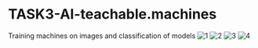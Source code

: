 
# TASK3-AI-teachable.machines
Training machines on images and classification of models
![‪1](https://github.com/Noha-Alsubhi/TASK3-AI-teachable.machines/assets/138799681/cc75e331-cb37-45cd-9b70-447d96264bbd)
![2](https://github.com/Noha-Alsubhi/TASK3-AI-teachable.machines/assets/138799681/e8741b86-abec-453c-957c-1d750158e84f)
![3](https://github.com/Noha-Alsubhi/TASK3-AI-teachable.machines/assets/138799681/8f7dd1fb-3edd-427a-844b-8700c305059e)
![4](https://github.com/Noha-Alsubhi/TASK3-AI-teachable.machines/assets/138799681/8fbef356-788a-45e3-bf5e-3679bcc261c9)
